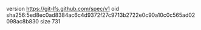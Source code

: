 version https://git-lfs.github.com/spec/v1
oid sha256:5ed8ec0ad8384ac6c4d9372f27c9713b2722e0c90a10c0c565ad02098ac8b830
size 731
